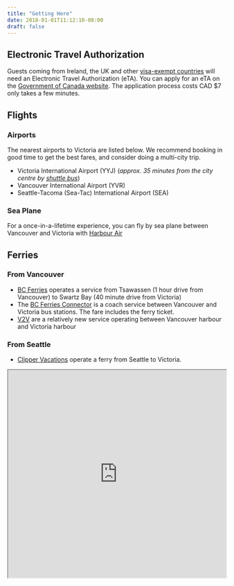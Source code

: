 ```yaml
---
title: "Getting Here"
date: 2018-01-01T11:12:10-08:00
draft: false
---
```


## Electronic Travel Authorization
Guests coming from Ireland, the UK and other [visa-exempt countries](https://www.canada.ca/en/immigration-refugees-citizenship/services/visit-canada/entry-requirements-country.html) will need an Electronic Travel Authorization (eTA).
You can apply for an eTA on the [Government of Canada website](https://www.canada.ca/en/immigration-refugees-citizenship/services/visit-canada/eta.html).
The application process costs CAD $7 only takes a few minutes. 

## Flights

### Airports

The nearest airports to Victoria are listed below.
We recommend booking in good time to get the best fares, and consider doing a multi-city trip.

 * Victoria International Airport (YYJ) (_approx. 35 minutes from the city centre by [shuttle bus](https://yyjairportshuttle.com/)_) 	
 * Vancouver International Airport (YVR)
 * Seattle-Tacoma (Sea-Tac) International Airport (SEA)

### Sea Plane

For a once-in-a-lifetime experience, you can fly by sea plane between Vancouver and Victoria with [Harbour Air](https://www.harbourair.com)


## Ferries

### From Vancouver

 * [BC Ferries](https://www.bcferries.com) operates a service from Tsawassen (1 hour drive from Vancouver) to Swartz Bay (40 minute drive from Victoria)
 * The [BC Ferries Connector](http://bcfconnector.com/) is a coach service between Vancouver and Victoria bus stations. The fare includes the ferry ticket.
 * [V2V](https://www.v2vvacations.com/) are a relatively new service operating between Vancouver harbour and Victoria harbour  

### From Seattle

  * [Clipper Vacations](https://www.clippervacations.com/seattle-victoria-ferry/) operate a ferry from Seattle to Victoria.  

<iframe src="https://www.google.com/maps/d/embed?mid=1dw9U9NW2JYYAZRIlnR67GinF5Hsa8Ein&hl=en" width="100%" height="480"></iframe>
